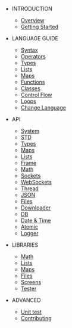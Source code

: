 - INTRODUCTION

  - [Overview](README.md)
  - [Getting Started](quickstart.md)

- LANGUAGE GUIDE

  - [Syntax](syntax.md)
  - [Operators](operators.md)
  - [Types](types.md)
  - [Lists](lists.md)
  - [Maps](maps.md)
  - [Functions](fn.md)
  - [Classes](class.md)
  - [Control Flow](controlflow.md)
  - [Loops](loop.md)
  - [Change Language](changelanguage.md)

- API

  - [System](api/system.md)
  - [STD](api/std.md)
  - [Types](api/types.md)
  - [Maps](api/maps.md)
  - [Lists](api/lists.md)
  - [Frame](api/frame.md)
  - [Math](api/math.md)
  - [Sockets](api/sockets.md)
  - [WebSockets](api/websockets.md)
  - [Thread](api/threads.md)
  - [JSON](api/json.md)
  - [Files](api/files.md)
  - [Downloader](api/downloader.md)
  - [DB](api/db.md)
  - [Date & Time](api/datetime.md)
  - [Atomic](api/atomic.md)
  - [Logger](api/logger.md)

- LIBRARIES

  - [Math](sdt/math.md)
  - [Lists](std/lists.md)
  - [Maps](std/maps.md)
  - [Files](std/files.md)
  - [Screens](std/screens.md)
  - [Tester](std/tester.md)

- ADVANCED

  - [Unit test](unittest.md)
  - [Contributing](contrib.md)
